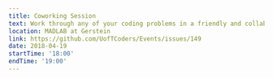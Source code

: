 ```yaml
---
title: Coworking Session
text: Work through any of your coding problems in a friendly and collaborative environment.
location: MADLAB at Gerstein
link: https://github.com/UofTCoders/Events/issues/149
date: 2018-04-19
startTime: '18:00'
endTime: '19:00'
---
```

